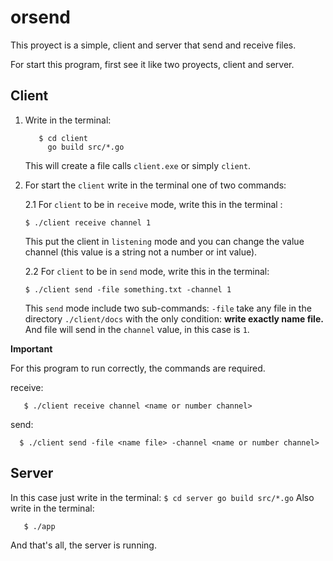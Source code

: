 # orsend

This proyect is a simple, client and server that send and receive files.

For start this program, first see it like two proyects, client and server.

## Client

1. Write in the terminal: 
      ```
         $ cd client
           go build src/*.go
      ```
  
   This will create a file calls ```client.exe``` or simply ```client```.
   
2. For start the ```client``` write in the terminal one of two commands:
   
   2.1 For ```client``` to be in ```receive``` mode, write this in the terminal :
   
       $ ./client receive channel 1
 
      This put the client in ```listening``` mode and you can change the value channel (this value is a string not a number or int value).
  
   2.2 For ```client``` to be in ```send``` mode, write this in the terminal:
      ```
      $ ./client send -file something.txt -channel 1
      ```
      
      This ```send``` mode include two sub-commands: ```-file``` take any file in the directory ```./client/docs``` with the only condition: **write exactly name file.** And file will send in the ```channel``` value, in this case is ```1```.
      
 **Important**
 
   For this program to run correctly, the commands are required.
   
  receive:
      
      
       $ ./client receive channel <name or number channel>
      
       
   send:
      
     
      $ ./client send -file <name file> -channel <name or number channel>
      
## Server

In this case just write in the terminal:
      ```
         $ cd server
           go build src/*.go
      ```
Also write in the terminal: 

```
   $ ./app
```
And that's all, the server is running.

